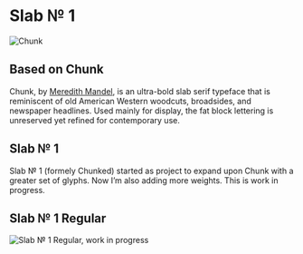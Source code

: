 # Slab № 1

![Chunk](https://github.com/theleagueof/chunk/raw/master/images/chunk-1.jpeg)

## Based on Chunk

Chunk, by [Meredith Mandel](http://www.meredithmandel.com/), is an ultra-bold slab serif typeface that is reminiscent of old American Western woodcuts, broadsides, and newspaper headlines. Used mainly for display, the fat block lettering is unreserved yet refined for contemporary use.

## Slab № 1

Slab № 1 (formely Chunked) started as project to expand upon Chunk with a greater set of glyphs. Now I’m also adding more weights. This is work in progress.

## Slab № 1 Regular

![Slab № 1 Regular, work in progress](https://github.com/andreasnymark/slab-no1/raw/master/images/slab-no1-regular-ha.png) 